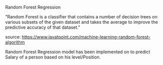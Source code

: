 Random Forest Regression

"Random Forest is a classifier that contains a number of decision trees on various subsets of the given dataset and takes the average to improve the predictive accuracy of that dataset."

source: https://www.javatpoint.com/machine-learning-random-forest-algorithm

Random Forest Regression model has been implemented on to predict Salary of a person based on his level/Position.

